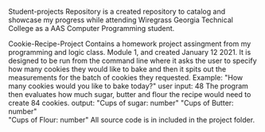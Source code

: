 Student-projects Repository is a created repository to catalog and showcase my progress while attending Wiregrass Georgia Technical College as a AAS Computer Programming student. 

Cookie-Recipe-Project
Contains a homework project assingment from my programming and logic class. Module 1, and created January 12 2021.
It is designed to be run from the command line where it asks the user to specify how many cookies they would like to bake and then it spits out the measurements for the batch of cookies they requested. 
	Example: "How many cookies would you like to bake today?"
		user input: 48
			The program then evaluates how much sugar, butter and flour the recipe would need to create 84 cookies. 
		output: "Cups of sugar: number"
			"Cups of Butter: number"	
			"Cups of Flour: number"
All source code is in included in the project folder. 
